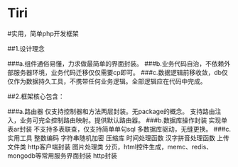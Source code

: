Tiri
====

#实用，简单php开发框架

##1.设计理念

###a.组件通俗易懂，力求做最简单的界面封装。
###b.业务代码自治，不依赖外部服务器环境，业务代码迁移仅仅需要cp即可。
###c.数据逻辑前移收敛，db仅仅作为数据持久工具，不携带任何业务逻辑。全部逻辑应在代码中完成。

##2.框架核心包含：

###a.路由器
 仅支持控制器和方法两层封装。无package的概念。
 支持路由注入，业务可完全控制路由映射。提供默认路由器。
###b.数据库操作封装
 实现单表ar封装
 不支持多表联查，仅支持简单单句sql
 多数据库驱动，无缝更换。
###c.实用工具
 整数编码
 字符串随机加密
 压缩库
 时间处理函数
 汉字拼音处理函数
 上传文件类
 http客户端封装
 图片处理类
 分页，html控件生成，memc、redis、mongodb等常用服务界面封装
 http封装
 












